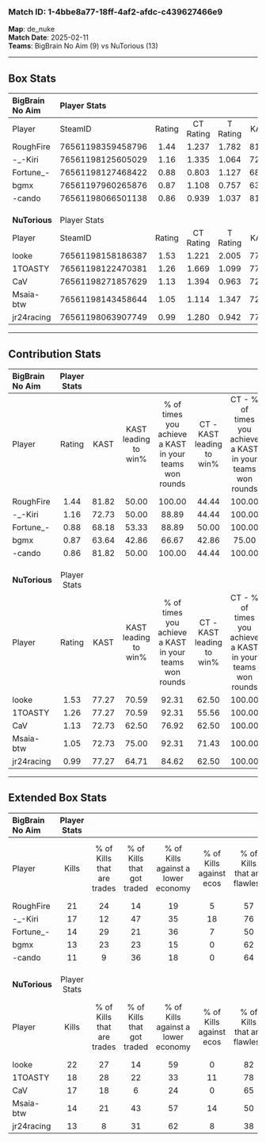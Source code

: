 ### Match ID: 1-4bbe8a77-18ff-4af2-afdc-c439627466e9  
**Map**: de_nuke  
**Match Date**: 2025-02-11  
**Teams**: BigBrain No Aim (9) vs NuTorious (13)  

---  

## Box Stats  

| **BigBrain No Aim** | Player Stats      |        |           |          |       |      |       |         |        |      |     |
| :- | :- | :-: | :-: | :-: | :-: | :-: | :-: | :-: | :-: | :-: | :-: |
| Player              | SteamID           | Rating | CT Rating | T Rating | KAST  | ADR  | Kills | Assists | Deaths | K/D  | HS% |
| RoughFire           | 76561198359458796 |  1.44  |   1.237   |  1.782   | 81.82 | 93.1 |  21   |    4    |   15   | 1.40 | 76  |
| -_-Kiri             | 76561198125605029 |  1.16  |   1.335   |  1.064   | 72.73 | 92.6 |  17   |    4    |   17   | 1.00 | 47  |
| Fortune_-           | 76561198127468422 |  0.88  |   0.803   |  1.127   | 68.18 | 53.5 |  14   |    2    |   17   | 0.82 | 42  |
| bgmx                | 76561197960265876 |  0.87  |   1.108   |  0.757   | 63.64 | 69.7 |  13   |    5    |   17   | 0.76 | 38  |
| -cando              | 76561198066501138 |  0.86  |   0.939   |  1.037   | 81.82 | 56.5 |  11   |    6    |   18   | 0.61 | 54  |
|                     |                   |        |           |          |       |      |       |         |        |      |     |
|                     |                   |        |           |          |       |      |       |         |        |      |     |
|                     |                   |        |           |          |       |      |       |         |        |      |     |
| **NuTorious**       | Player Stats      |        |           |          |       |      |       |         |        |      |     |
| Player              | SteamID           | Rating | CT Rating | T Rating | KAST  | ADR  | Kills | Assists | Deaths | K/D  | HS% |
| looke               | 76561198158186387 |  1.53  |   1.221   |  2.005   | 77.27 | 96.4 |  22   |    4    |   12   | 1.83 | 59  |
| 1TOASTY             | 76561198122470381 |  1.26  |   1.669   |  1.099   | 77.27 | 78.9 |  18   |    3    |   14   | 1.29 | 55  |
| CaV                 | 76561198271857629 |  1.13  |   1.394   |  0.963   | 72.73 | 80.5 |  17   |    6    |   17   | 1.00 | 41  |
| Msaia-btw           | 76561198143458644 |  1.05  |   1.114   |  1.347   | 72.73 | 82.4 |  14   |    8    |   16   | 0.88 | 50  |
| jr24racing          | 76561198063907749 |  0.99  |   1.280   |  0.942   | 77.27 | 76.9 |  13   |    5    |   17   | 0.76 | 15  |
---  

## Contribution Stats  

| **BigBrain No Aim** | Player Stats |       |                      |                                                        |                           |                                                             |                          |                                                            |
| :- | :-: | :-: | :-: | :-: | :-: | :-: | :-: | :-: |
| Player              |    Rating    | KAST  | KAST leading to win% | % of times you achieve a KAST in your teams won rounds | CT - KAST leading to win% | CT - % of times you achieve a KAST in your teams won rounds | T - KAST leading to win% | T - % of times you achieve a KAST in your teams won rounds |
| RoughFire           |     1.44     | 81.82 |        50.00         |                         100.00                         |           44.44           |                           100.00                            |          55.56           |                           100.00                           |
| -_-Kiri             |     1.16     | 72.73 |        50.00         |                         88.89                          |           44.44           |                           100.00                            |          57.14           |                           80.00                            |
| Fortune_-           |     0.88     | 68.18 |        53.33         |                         88.89                          |           50.00           |                           100.00                            |          57.14           |                           80.00                            |
| bgmx                |     0.87     | 63.64 |        42.86         |                         66.67                          |           42.86           |                            75.00                            |          42.86           |                           60.00                            |
| -cando              |     0.86     | 81.82 |        50.00         |                         100.00                         |           44.44           |                           100.00                            |          55.56           |                           100.00                           |
|                     |              |       |                      |                                                        |                           |                                                             |                          |                                                            |
|                     |              |       |                      |                                                        |                           |                                                             |                          |                                                            |
|                     |              |       |                      |                                                        |                           |                                                             |                          |                                                            |
| **NuTorious**       | Player Stats |       |                      |                                                        |                           |                                                             |                          |                                                            |
| Player              |    Rating    | KAST  | KAST leading to win% | % of times you achieve a KAST in your teams won rounds | CT - KAST leading to win% | CT - % of times you achieve a KAST in your teams won rounds | T - KAST leading to win% | T - % of times you achieve a KAST in your teams won rounds |
| looke               |     1.53     | 77.27 |        70.59         |                         92.31                          |           62.50           |                           100.00                            |          77.78           |                           87.50                            |
| 1TOASTY             |     1.26     | 77.27 |        70.59         |                         92.31                          |           55.56           |                           100.00                            |          87.50           |                           87.50                            |
| CaV                 |     1.13     | 72.73 |        62.50         |                         76.92                          |           62.50           |                           100.00                            |          62.50           |                           62.50                            |
| Msaia-btw           |     1.05     | 72.73 |        75.00         |                         92.31                          |           71.43           |                           100.00                            |          77.78           |                           87.50                            |
| jr24racing          |     0.99     | 77.27 |        64.71         |                         84.62                          |           62.50           |                           100.00                            |          66.67           |                           75.00                            |
---  

## Extended Box Stats  

| **BigBrain No Aim** | Player Stats |                            |                            |                                    |                         |                              |                                 |        |                             |                                     |                          |                               |                            |
| :- | :-: | :-: | :-: | :-: | :-: | :-: | :-: | :-: | :-: | :-: | :-: | :-: | :-: |
| Player              |    Kills     | % of Kills that are trades | % of Kills that got traded | % of Kills against a lower economy | % of Kills against ecos | % of Kills that are flawless | % of Kills that are close duels | Deaths | % of Deaths that get traded | % of Deaths against a lower economy | % of Deaths against ecos | % of Deaths that are flawless | % of Deaths that are close |
| RoughFire           |      21      |             24             |             14             |                 19                 |            5            |              57              |                0                |   15   |             20              |                 27                  |            7             |              80               |             7              |
| -_-Kiri             |      17      |             12             |             47             |                 35                 |           18            |              76              |                6                |   17   |             18              |                 29                  |            6             |              59               |             12             |
| Fortune_-           |      14      |             29             |             21             |                 36                 |            7            |              50              |               29                |   17   |             18              |                 24                  |            0             |              76               |             6              |
| bgmx                |      13      |             23             |             23             |                 15                 |            0            |              62              |               31                |   17   |             18              |                 24                  |            6             |              71               |             12             |
| -cando              |      11      |             9              |             36             |                 18                 |            0            |              64              |                0                |   18   |             33              |                 28                  |            6             |              61               |             6              |
|                     |              |                            |                            |                                    |                         |                              |                                 |        |                             |                                     |                          |                               |                            |
|                     |              |                            |                            |                                    |                         |                              |                                 |        |                             |                                     |                          |                               |                            |
|                     |              |                            |                            |                                    |                         |                              |                                 |        |                             |                                     |                          |                               |                            |
| **NuTorious**       | Player Stats |                            |                            |                                    |                         |                              |                                 |        |                             |                                     |                          |                               |                            |
| Player              |    Kills     | % of Kills that are trades | % of Kills that got traded | % of Kills against a lower economy | % of Kills against ecos | % of Kills that are flawless | % of Kills that are close duels | Deaths | % of Deaths that get traded | % of Deaths against a lower economy | % of Deaths against ecos | % of Deaths that are flawless | % of Deaths that are close |
| looke               |      22      |             27             |             14             |                 59                 |            0            |              82              |                9                |   12   |             42              |                 17                  |            0             |              58               |             8              |
| 1TOASTY             |      18      |             28             |             22             |                 33                 |           11            |              78              |                6                |   14   |             29              |                 21                  |            0             |              43               |             14             |
| CaV                 |      17      |             18             |             6              |                 24                 |            0            |              65              |                6                |   17   |              6              |                 41                  |            0             |              65               |             6              |
| Msaia-btw           |      14      |             21             |             43             |                 57                 |           14            |              50              |               14                |   16   |             44              |                 44                  |            6             |              63               |             19             |
| jr24racing          |      13      |             8              |             31             |                 62                 |            8            |              38              |                8                |   17   |             24              |                 41                  |            6             |              76               |             12             |
